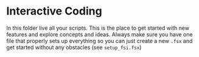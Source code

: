 # Interactive Coding

In this folder live all your scripts. This is the place to get started with new features and explore concepts and ideas. Always make sure you have one file that properly sets up everything so you can just create a new `.fsx` and get started without any obstacles (see `setup_fsi.fsx`)